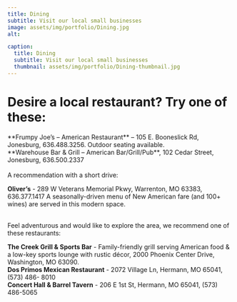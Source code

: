 ```yaml
---
title: Dining
subtitle: Visit our local small businesses
image: assets/img/portfolio/Dining.jpg
alt: 

caption:
  title: Dining
  subtitle: Visit our local small businesses
  thumbnail: assets/img/portfolio/Dining-thumbnail.jpg
---
```

<h1>Desire a local restaurant? Try one of these:</h1>
**Frumpy Joe’s – American Restaurant** – 105 E. Booneslick Rd, Jonesburg,
636.488.3256. Outdoor seating available.<br>
**Warehouse Bar & Grill – American Bar/Grill/Pub**, 102 Cedar Street, Jonesburg,
636.500.2337
<br><br>
A recommendation with a short drive:

**Oliver’s** - 289 W Veterans Memorial Pkwy, Warrenton, MO 63383, 636.377.1417
A seasonally-driven menu of New American fare (and 100+ wines) are served in this
modern space.<br><br>

Feel adventurous and would like to explore the area, we
recommend one of these restaurants:

**The Creek Grill & Sports Bar** - Family-friendly grill serving American food &amp; a low-key
sports lounge with rustic décor, 2000 Phoenix Center Drive, Washington, MO 63090.<br>
**Dos Primos Mexican Restaurant** - 2072 Village Ln, Hermann, MO 65041, (573) 486-
8010<br>
**Concert Hall &amp; Barrel Tavern** - 206 E 1st St, Hermann, MO 65041, (573) 486-5065

